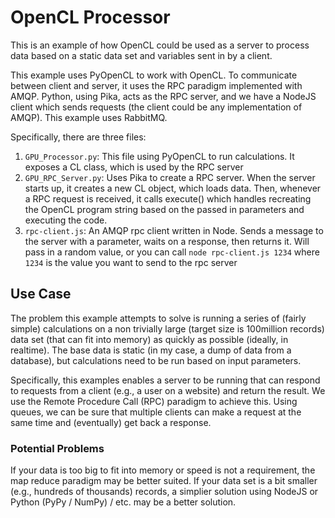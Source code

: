 # OpenCL Processor #
This is an example of how OpenCL could be used as a server to process data based on a static data set and variables sent in by a client.

This example uses PyOpenCL to work with OpenCL.  To communicate between client and server, it uses the RPC paradigm implemented with AMQP. Python, using Pika, acts as the RPC server, and we have a NodeJS client which sends requests (the client could be any implementation of AMQP). This example uses RabbitMQ.

Specifically, there are three files:

1. `GPU_Processor.py`: This file using PyOpenCL to run calculations. It exposes a CL class, which is used by the RPC server
2. `GPU_RPC_Server.py`: Uses Pika to create a RPC server. When the server starts up, it creates a new CL object, which loads data. Then, whenever a RPC request is received, it calls execute() which handles recreating the OpenCL program string based on the passed in parameters and executing the code.
3. `rpc-client.js`: An AMQP rpc client written in Node.  Sends a message to the server with a parameter, waits on a response, then returns it. Will pass in a random value, or you can call `node rpc-client.js 1234` where `1234` is the value you want to send to the rpc server

## Use Case ##
The problem this example attempts to solve is running a series of (fairly simple) calculations on a non trivially large (target size is 100million records) data set (that can fit into memory) as quickly as possible (ideally, in realtime).  The base data is static (in my case, a dump of data from a database), but calculations need to be run based on input parameters.  

Specifically, this examples enables a server to be running that can respond to requests from a client (e.g., a user on a website) and return the result. We use the Remote Procedure Call (RPC) paradigm to achieve this. Using queues, we can be sure that multiple clients can make a request at the same time and (eventually) get back a response.


### Potential Problems ###
If your data is too big to fit into memory or speed is not a requirement, the map reduce paradigm may be better suited.  If your data set is a bit smaller (e.g., hundreds of thousands) records, a simplier solution using NodeJS or Python (PyPy / NumPy) / etc. may be a better solution. 

